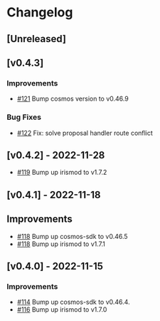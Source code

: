 <!--
Guiding Principles:

Changelogs are for humans, not machines.
There should be an entry for every single version.
The same types of changes should be grouped.
Versions and sections should be linkable.
The latest version comes first.
The release date of each version is displayed.
Mention whether you follow Semantic Versioning.

Usage:

Change log entries are to be added to the Unreleased section under the
appropriate stanza (see below). Each entry should ideally include a tag and
the Github issue reference in the following format:

* (<tag>) \#<issue-number> message

The issue numbers will later be link-ified during the release process so you do
not have to worry about including a link manually, but you can if you wish.

Types of changes (Stanzas):

"Features" for new features.
"Improvements" for changes in existing functionality.
"Deprecated" for soon-to-be removed features.
"Bug Fixes" for any bug fixes.
"Client Breaking" for breaking CLI commands and REST routes used by end-users.
"API Breaking" for breaking exported APIs used by developers building on SDK.
"State Machine Breaking" for any changes that result in a different AppState given same genesisState and txList.

Ref: https://keepachangelog.com/en/1.0.0/
-->

# Changelog

## [Unreleased]

## [v0.4.3]

### Improvements

* [\#121](https://github.com/bianjieai/tibc-go/pull/121) Bump cosmos version to v0.46.9

### Bug Fixes

* [\#122](https://github.com/bianjieai/tibc-go/pull/122) Fix: solve proposal handler route conflict

## [v0.4.2] - 2022-11-28

* [\#119](https://github.com/bianjieai/tibc-go/pull/119) Bump up irismod to v1.7.2

## [v0.4.1] - 2022-11-18

## Improvements

* [\#118](https://github.com/bianjieai/tibc-go/pull/118) Bump up cosmos-sdk to v0.46.5
* [\#118](https://github.com/bianjieai/tibc-go/pull/118) Bump up irismod to v1.7.1

## [v0.4.0] - 2022-11-15

### Improvements

* [\#114](https://github.com/bianjieai/tibc-go/pull/114) Bump up cosmos-sdk to v0.46.4.
* [\#116](https://github.com/bianjieai/tibc-go/pull/116) Bump up irismod to v1.7.0
